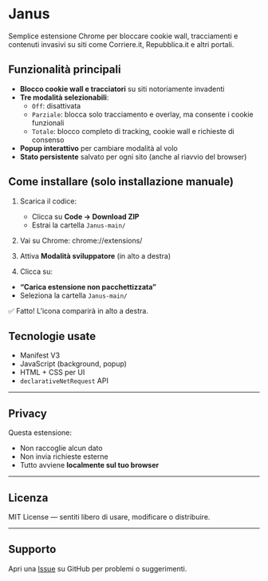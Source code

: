 # Janus

Semplice estensione Chrome per bloccare cookie wall, tracciamenti e contenuti invasivi su siti come Corriere.it, Repubblica.it e altri portali.

## Funzionalità principali

- **Blocco cookie wall e tracciatori** su siti notoriamente invadenti
- **Tre modalità selezionabili**:
  - `Off`: disattivata
  - `Parziale`: blocca solo tracciamento e overlay, ma consente i cookie funzionali
  - `Totale`: blocco completo di tracking, cookie wall e richieste di consenso
- **Popup interattivo** per cambiare modalità al volo
- **Stato persistente** salvato per ogni sito (anche al riavvio del browser)

## Come installare (solo installazione manuale)

1. Scarica il codice:
   - Clicca su **Code → Download ZIP**
   - Estrai la cartella `Janus-main/`

2. Vai su Chrome: chrome://extensions/
3. Attiva **Modalità sviluppatore** (in alto a destra)

4. Clicca su:
- **“Carica estensione non pacchettizzata”**
- Seleziona la cartella `Janus-main/`

✅ Fatto! L’icona comparirà in alto a destra.


## Tecnologie usate

- Manifest V3
- JavaScript (background, popup)
- HTML + CSS per UI
- `declarativeNetRequest` API

---

## Privacy

Questa estensione:
- Non raccoglie alcun dato
- Non invia richieste esterne
- Tutto avviene **localmente sul tuo browser**

---

## Licenza

MIT License — sentiti libero di usare, modificare o distribuire.

---

## Supporto

Apri una [Issue](https://github.com/tuo-utente/nome-repo/issues) su GitHub per problemi o suggerimenti.

